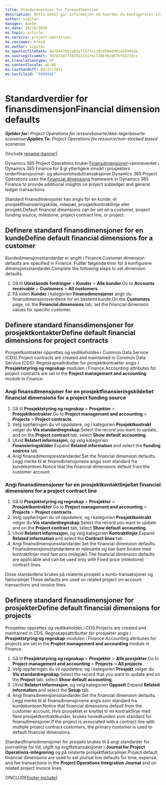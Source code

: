 ```yaml
---
title: Standardverdier for finansdimensjon
description: Dette emnet gir informasjon om hvordan du konfigurerer standardverdier for finansdimensjon.
author: sigitac
manager: Annbe
ms.date: 10/26/2020
ms.topic: article
ms.service: project-operations
ms.reviewer: kfend
ms.author: sigitac
ms.openlocfilehash: 0a76447bb1a81a7157fccc0cd58eddd1eb5995de
ms.sourcegitcommit: 3d78338773929121d17ec3386f6cb67bfb2272cc
ms.translationtype: HT
ms.contentlocale: nb-NO
ms.lasthandoff: 04/27/2021
ms.locfileid: "5950141"
---
```

# <a name="financial-dimension-defaults"></a><span data-ttu-id="cf5e6-103">Standardverdier for finansdimensjon</span><span class="sxs-lookup"><span data-stu-id="cf5e6-103">Financial dimension defaults</span></span>

<span data-ttu-id="cf5e6-104">_**Gjelder for:** Project Operations for ressursbaserte/ikke-lagerbaserte scenarioer_</span><span class="sxs-lookup"><span data-stu-id="cf5e6-104">_**Applies To:** Project Operations for resource/non-stocked based scenarios_</span></span>

[!include [rename-banner](~/includes/cc-data-platform-banner.md)]

<span data-ttu-id="cf5e6-105">Dynamics 365 Project Operations bruker [Finansdimensjoner](/dynamics365/finance/general-ledger/financial-dimensions)-rammeverket i Dynamics 365 Finance for å gi ytterligere innsikt i prosjekters underfinansjournal- og økonomimodultransaksjoner.</span><span class="sxs-lookup"><span data-stu-id="cf5e6-105">Dynamics 365 Project Operations uses the [Financial dimensions](/dynamics365/finance/general-ledger/financial-dimensions) framework in Dynamics 365 Finance to provide additional insights on project subledger and general ledger transactions.</span></span>

<span data-ttu-id="cf5e6-106">Standard finansdimensjoner kan angis for en kunde, et prosjektfinansieringskilde, milepæl, prosjektkontraktlinje eller prosjekt.</span><span class="sxs-lookup"><span data-stu-id="cf5e6-106">Default financial dimensions can be set on a customer, project funding source, milestone, project contract line, or project.</span></span>

## <a name="define-default-financial-dimensions-for-a-customer"></a><span data-ttu-id="cf5e6-107">Definere standard finansdimensjoner for en kunde</span><span class="sxs-lookup"><span data-stu-id="cf5e6-107">Define default financial dimensions for a customer</span></span>

<span data-ttu-id="cf5e6-108">Kundedimensjonsstandarder er angitt i Finance.</span><span class="sxs-lookup"><span data-stu-id="cf5e6-108">Customer dimension defaults are specified in Finance.</span></span> <span data-ttu-id="cf5e6-109">Fullfør følgende trinn for å konfigurere dimensjonsstandarder.</span><span class="sxs-lookup"><span data-stu-id="cf5e6-109">Complete the following steps to set dimension defaults.</span></span>

1. <span data-ttu-id="cf5e6-110">Gå til **Utestående fordringer** > **Kunder** > **Alle kunder**.</span><span class="sxs-lookup"><span data-stu-id="cf5e6-110">Go to **Accounts receivable** > **Customers** > **All customers**.</span></span>
2. <span data-ttu-id="cf5e6-111">På siden **Kunder** i kategorien **Finansdimensjoner** angir du finansdimensjonsverdiene for en bestemt kunde.</span><span class="sxs-lookup"><span data-stu-id="cf5e6-111">On the **Customers** page, on the **Financial dimensions** tab, set the financial dimension values for specific customer.</span></span>

## <a name="define-default-financial-dimensions-for-project-contracts"></a><span data-ttu-id="cf5e6-112">Definere standard finansdimensjoner for prosjektkontakter</span><span class="sxs-lookup"><span data-stu-id="cf5e6-112">Define default financial dimensions for project contracts</span></span>

<span data-ttu-id="cf5e6-113">Prosjektkontrakter opprettes og vedlikeholdes i Common Data Service (CDS).</span><span class="sxs-lookup"><span data-stu-id="cf5e6-113">Project contracts are created and maintained in Common Data Service (CDS).</span></span> <span data-ttu-id="cf5e6-114">Regnskapsattributter for prosjektkontrakter angis i **Prosjektstyring og regnskap**-modulen i Finance.</span><span class="sxs-lookup"><span data-stu-id="cf5e6-114">Accounting attributes for project contracts are set in the **Project management and accounting** module in Finance.</span></span>

### <a name="set-financial-dimensions-for-a-project-funding-source"></a><span data-ttu-id="cf5e6-115">Angi finansdimensjoner for en prosjektfinansieringskilde</span><span class="sxs-lookup"><span data-stu-id="cf5e6-115">Set financial dimensions for a project funding source</span></span>

1. <span data-ttu-id="cf5e6-116">Gå til **Prosjektstyring og regnskap** > **Prosjekter** > **Prosjektkontrakter**.</span><span class="sxs-lookup"><span data-stu-id="cf5e6-116">Go to **Project management and accounting** > **Projects** > **Project contracts**.</span></span>
2. <span data-ttu-id="cf5e6-117">Velg oppføringen du vil oppdatere, og i kategorien **Prosjektkontrakt** velger du **Vis standardregnskap**.</span><span class="sxs-lookup"><span data-stu-id="cf5e6-117">Select the record you want to update, and on the **Project contract** tab, select **Show default accounting**.</span></span>
3. <span data-ttu-id="cf5e6-118">Utvid **Relatert informasjon**, og velg kategorien **Finansieringskilder**.</span><span class="sxs-lookup"><span data-stu-id="cf5e6-118">Expand **Related information** and select the **Funding sources** tab.</span></span>
4. <span data-ttu-id="cf5e6-119">Angi finansdimensjonsstandarder.</span><span class="sxs-lookup"><span data-stu-id="cf5e6-119">Set the financial dimension defaults.</span></span> <span data-ttu-id="cf5e6-120">Legg merke til at finansdimensjonene angis som standard fra kundekontoen.</span><span class="sxs-lookup"><span data-stu-id="cf5e6-120">Notice that the financial dimensions default from the customer account.</span></span>

### <a name="set-financial-dimensions-for-a-project-contract-line"></a><span data-ttu-id="cf5e6-121">Angi finansdimensjoner for en prosjektkontaktlinje</span><span class="sxs-lookup"><span data-stu-id="cf5e6-121">Set financial dimensions for a project contract line</span></span>

1. <span data-ttu-id="cf5e6-122">Gå til **Prosjektstyring og regnskap** > **Prosjekter** > **Prosjektkontrakter**.</span><span class="sxs-lookup"><span data-stu-id="cf5e6-122">Go to **Project management and accounting** > **Projects** > **Project contracts**.</span></span>
2. <span data-ttu-id="cf5e6-123">Velg oppføringen du vil oppdatere, og i kategorien **Prosjektkontrakt** velger du **Vis standardregnskap**.</span><span class="sxs-lookup"><span data-stu-id="cf5e6-123">Select the record you want to update and on the **Project contract** tab, select **Show default accounting**.</span></span>
3. <span data-ttu-id="cf5e6-124">Utvid **Relatert informasjon**, og velg kategorien **Kontraktlinjer**.</span><span class="sxs-lookup"><span data-stu-id="cf5e6-124">Expand **Related information** and select the **Contract lines** tab.</span></span>
4. <span data-ttu-id="cf5e6-125">Angi finansdimensjonsstandarder.</span><span class="sxs-lookup"><span data-stu-id="cf5e6-125">Set the financial dimension defaults.</span></span> <span data-ttu-id="cf5e6-126">Finansdimensjonsstandardene er relevante og kan bare brukes med kontraktlinjer med fast pris (milepæl).</span><span class="sxs-lookup"><span data-stu-id="cf5e6-126">The financial dimension defaults are applicable and can be used only with Fixed price (milestone) contract lines.</span></span>

<span data-ttu-id="cf5e6-127">Disse standardene brukes på relaterte prosjekt a konto-transaksjoner og fakturalinjer.</span><span class="sxs-lookup"><span data-stu-id="cf5e6-127">These defaults are used on related project on-account transactions and invoice lines.</span></span>

## <a name="define-default-financial-dimensions-for-projects"></a><span data-ttu-id="cf5e6-128">Definere standard finansdimensjoner for prosjekter</span><span class="sxs-lookup"><span data-stu-id="cf5e6-128">Define default financial dimensions for projects</span></span>

<span data-ttu-id="cf5e6-129">Prosjekter opprettes og vedlikeholdes i CDS.</span><span class="sxs-lookup"><span data-stu-id="cf5e6-129">Projects are created and maintained in CDS.</span></span> <span data-ttu-id="cf5e6-130">Regnskapsattributter for prosjekter angis i **Prosjektstyring og regnskap**-modulen i Finance.</span><span class="sxs-lookup"><span data-stu-id="cf5e6-130">Accounting attributes for projects are set in the **Project management and accounting** module in Finance.</span></span>

1. <span data-ttu-id="cf5e6-131">Gå til **Prosjektstyring og regnskap** > **Prosjekter** > **Alle prosjekter**.</span><span class="sxs-lookup"><span data-stu-id="cf5e6-131">Go to **Project management and accounting** > **Projects** > **All projects**.</span></span>
2. <span data-ttu-id="cf5e6-132">Velg oppføringen du vil oppdatere, og i kategorien **Prosjekt** velger du **Vis standardregnskap**.</span><span class="sxs-lookup"><span data-stu-id="cf5e6-132">Select the record that you want to update and on the **Project** tab, select **Show default accounting**.</span></span>
3. <span data-ttu-id="cf5e6-133">Utvid **Relatert informasjon**, og velg kategorien **Oppsett**.</span><span class="sxs-lookup"><span data-stu-id="cf5e6-133">Expand **Related information** and select the **Setup** tab.</span></span>
4. <span data-ttu-id="cf5e6-134">Angi finansdimensjonsstandarder.</span><span class="sxs-lookup"><span data-stu-id="cf5e6-134">Set the financial dimension defaults.</span></span> <span data-ttu-id="cf5e6-135">Legg merke til at finansdimensjonene angis som standard fra kundekontoen.</span><span class="sxs-lookup"><span data-stu-id="cf5e6-135">Notice that financial dimensions default from the customer account.</span></span> <span data-ttu-id="cf5e6-136">Hvis prosjektet er knyttet til en kontraktlinje med flere prosjektkontraktkunder, brukes hovedkunden som standard for finansdimensjoner.</span><span class="sxs-lookup"><span data-stu-id="cf5e6-136">If the project is associated with a contract line with multiple project contract customers, the primary customer is used to default financial dimensions.</span></span>

<span data-ttu-id="cf5e6-137">Standardfinansdimensjoner for prosjekt brukes til å angi standarder for journallinje for tid, utgift og avgiftstransaksjoner i **Journal for Project Operations-integrering** og på relaterte prosjektfakturalinjer.</span><span class="sxs-lookup"><span data-stu-id="cf5e6-137">Project default financial dimensions are used to set journal line defaults for time, expense, and fee transactions in the **Project Operations Integration Journal** and on related project invoice lines.</span></span>


[!INCLUDE[footer-include](../includes/footer-banner.md)]